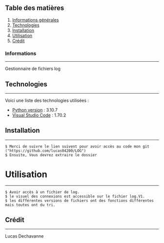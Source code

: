 ## Table des matières
1. [Informations générales](#informations)
2. [Technologies](#technologies)
3. [Installation](#installation)
4. [Utilisation](#utilisation)
5. [Crédit](#crédit)
### Informations
***
Gestionnaire de fichiers log 
## Technologies
***
Voici une liste des technologies utilisées :
* [Python version](https://www.python.org/downloads/) : 3.10.7
* [Visual Studio Code](https://code.visualstudio.com/) : 1.70.2
## Installation
*** 
```
$ Merci de suivre le lien suivent pour avoir accès au code mon git ("https://github.com/lucas04200/LOG")
$ Ensuite, Vous devrez extraire le dossier
```
# Utilisation
***
```
$ Avoir accès à un fichier de log.
$ le visuel des connexions est accessible sur le fichier log.V1.
$ les différentes versions de fichiers ont des fonctions différentes mais toutes ont du tri.
```

## Crédit 
***
Lucas Dechavanne 
 
